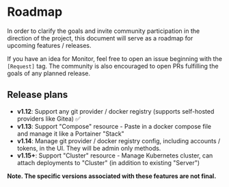 # Roadmap

In order to clarify the goals and invite community participation in the direction of the project, this document will serve as a roadmap for upcoming features / releases.

If you have an idea for Monitor, feel free to open an issue beginning with the `[Request]` tag. The community is also encouraged to open PRs fulfilling the goals of any planned release.

## Release plans

- **v1.12**: Support any git provider / docker registry (supports self-hosted providers like Gitea) ✅
- **v1.13**: Support "Compose" resource - Paste in a docker compose file and manage it like a Portainer "Stack"
- **v1.14**: Manage git provider / docker registry config, including accounts / tokens, in the UI. They will be admin only methods.
- **v1.15+**: Support "Cluster" resource - Manage Kubernetes cluster, can attach deployments to "Cluster" (in addition to existing "Server")

**Note. The specific versions associated with these features are not final.**